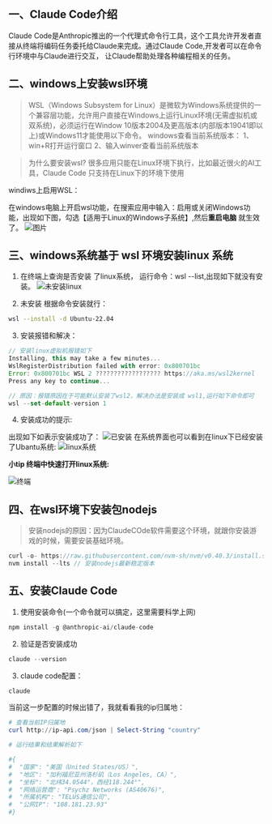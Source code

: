 ## 一、Claude Code介绍

Claude Code是Anthropic推出的一个代理式命令行工具，这个工具允许开发者直接从终端将编码任务委托给Claude来完成。通过Claude Code,开发者可以在命令行环境中与Claude进行交互，
让Claude帮助处理各种编程相关的任务。

## 二、windows上安装wsl环境

> WSL（Windows Subsystem for Linux）是微软为Windows系统提供的一个兼容层功能，允许用户直接在Windows上运行Linux环境(无需虚拟机或双系统)，必须运行在Window 10版本2004及更高版本(内部版本19041即以上)或Windows11才能使用以下命令。
> windows查看当前系统版本：
> 1、win+R打开运行窗口
> 2、输入winver查看当前系统版本

> 为什么要安装wsl?
> 很多应用只能在Linux环境下执行，比如最近很火的AI工具，Claude Code 只支持在Linux下的环境下使用

windiws上启用WSL：

在windows电脑上开启wsl功能，在搜索应用中输入：启用或关闭Windows功能，出现如下图，勾选【适用于Linux的Windows子系统】,然后**重启电脑** 就生效了。
![图片](https://cdn.nlark.com/yuque/0/2025/png/2488285/1752339272185-4e73bafc-0699-47f4-ade0-f75fabf4a190.png?x-oss-process=image%2Fformat%2Cwebp)

## 三、windows系统基于 wsl 环境安装linux 系统

1. 在终端上查询是否安装 了linux系统，  运行命令：wsl --list,出现如下就没有安装。
![未安装linux](https://cdn.nlark.com/yuque/0/2025/png/2488285/1752323798515-cc49e84c-f734-4f5a-bedc-b2f07d5bc9b0.png?x-oss-process=image%2Fformat%2Cwebp)

2. 未安装 根据命令安装就行：

```bash
wsl --install -d Ubuntu-22.04
```

3. 安装报错和解决：

```javascript
// 安装linux虚拟机报错如下
Installing, this may take a few minutes...
WslRegisterDistribution failed with error: 0x800701bc
Error: 0x800701bc WSL 2 ?????????????????? https://aka.ms/wsl2kernel
Press any key to continue...

// 原因：报错原因在于可能默认安装了wsl2，解决办法是安装成 wsl1,运行如下命令即可
wsl --set-default-version 1
```

4. 安装成功的提示:

出现如下如表示安装成功了：
![已安装](https://cdn.nlark.com/yuque/0/2025/png/2488285/1752375731858-c29ffb00-7991-42bb-b062-29d148b09518.png?x-oss-process=image%2Fformat%2Cwebp)
在系统界面也可以看到在linux下已经安装了Ubantu系统:
![linux系统](<https://cdn.nlark.com/yuque/0/2025/png/2488285/1752339197971-4deaf592-e6ed-47ec-b914-ae3aa6dddfeb.png?x-oss-process=image%2Fformat%2Cwebp>)

**小tip 终端中快速打开linux系统:**

![终端](https://cdn.nlark.com/yuque/0/2025/png/2488285/1752376186985-11e4bd83-886f-4d18-8ce7-f8ad2a46c31e.png?x-oss-process=image%2Fformat%2Cwebp)

## 四、在wsl环境下安装包nodejs
>
> 安装nodejs的原因：因为ClaudeCOde软件需要这个环境，就跟你安装游戏的时候，需要安装基础环境。

```javascript
curl -o- https://raw.githubusercontent.com/nvm-sh/nvm/v0.40.3/install.sh | bash  // 安装nvm 安装完后需要重启一下终端才能生效
nvm install --lts // 安装nodejs最新稳定版本 
```

## 五、安装Claude Code

1. 使用安装命令(一个命令就可以搞定，这里需要科学上网)

```javascript
npm install -g @anthropic-ai/claude-code
```

2. 验证是否安装成功

```javascript
claude --version
```

3. claude code配置：

```javascript
claude
```

当前这一步配置的时候出错了，我就看看我的ip归属地：

```powershell
# 查看当前IP归属地
curl http://ip-api.com/json | Select-String "country"

# 运行结果和结果解析如下

#{
#  "国家": "美国（United States/US）",
#  "地区": "加利福尼亚州洛杉矶（Los Angeles, CA）",
#  "坐标": "北纬34.0544°，西经118.244°",
#  "网络运营商": "Psychz Networks (AS40676)",
#  "所属机构": "TELUS通信公司",
#  "公网IP": "108.181.23.93"
#}
```
